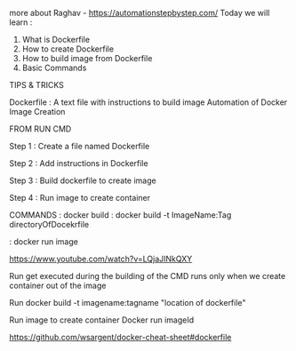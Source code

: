 
more about Raghav - https://automationstepbystep.com/
Today we will learn :
1. What is Dockerfile
2. How to create Dockerfile
3. How to build image from Dockerfile
4. Basic Commands

TIPS & TRICKS

Dockerfile : 
A text file with instructions to build image
Automation of Docker Image Creation

FROM
RUN
CMD

Step 1 : Create a file named Dockerfile

Step 2 : Add instructions in Dockerfile

Step 3 : Build dockerfile to create image

Step 4 : Run image to create container

COMMANDS
: docker build 
: docker build -t ImageName:Tag directoryOfDocekrfile

: docker run image


https://www.youtube.com/watch?v=LQjaJINkQXY

Run get executed during the building of the
CMD runs only when we create container out of the image


Run docker build -t imagename:tagname "location of dockerfile"

Run image to create container
Docker run imageId

https://github.com/wsargent/docker-cheat-sheet#dockerfile


